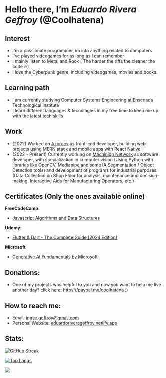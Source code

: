 # Hello there, I’m ***Eduardo Rivera Geffroy*** (@Coolhatena)

## Interest
- I'm a passionate programmer, im into anything related to computers
- I've played videogames for as long as I can remember
- I mainly listen to Metal and Rock ( The harder the riffs the cleaner the code 🔥)
- I love the Cyberpunk genre, including videogames, movies and books.

## Learning path
- I am currently studying Computer Systems Engineering at Ensenada Technological Institute
- I learn different languages & tecnologies in my free time to keep me up with the latest tech skills

## Work
- (2022) Worked on [Azordev](https://azordev.github.io/) as front-end developer, building web projects using MERN stack and mobile apps with React Native 
- (2022 - Present) Currently working on [Machinign Network](http://machiningnetwork.com) as software developer, with specialization in computer vision (Using Python with libraries like OpenCV, Mediapipe and some IA Segmentation / Object Detection tools) and development of programs for industrial purposes (Data Collection on Shop Floor for analysis, maintenance and decision-making, Interactive Aids for Manufacturing Operators, etc.)

## Certificates (Only the ones available online)
**FreeCodeCamp**:
- [Javascript Algorithms and Data Structures](https://www.freecodecamp.org/certification/Coolhatena/javascript-algorithms-and-data-structures)

**Udemy**:
- [Flutter & Dart - The Complete Guide [2024 Edition]](https://www.udemy.com/certificate/UC-08ab2c12-c34d-4370-a728-bc38d8433acf/)

**Microsoft**
- [Generative AI Fundamentals by Microsoft](https://drive.google.com/file/d/1oBQkf6ptdZjOsub5FRCPq47cIpp54otL/view?usp=drive_link)

## Donations:
- One of my projects was helpful to you and now you want to help me live another day? click here: https://paypal.me/coolhatena ;)

## How to reach me: 
- Email: ingsc.geffroy@gmail.com
- Personal Website: [eduardoriverageffroy.netlify.app](https://eduardoriverageffroy.netlify.app)

## Stats:
[![GitHub Streak](https://streak-stats.demolab.com/?user=coolhatena&theme=dark&locale=es)](https://git.io/streak-stats)


[![Top Langs](https://github-readme-stats-git-masterrstaa-rickstaa.vercel.app/api/top-langs/?username=coolhatena&hide=html,java&theme=dark)](https://github.com/anuraghazra/github-readme-stats)

![](https://komarev.com/ghpvc/?username=Coolhatena&color=green)
